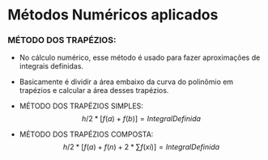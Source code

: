 # **Métodos Numéricos aplicados**

### MÉTODO DOS TRAPÉZIOS:
- No cálculo numérico, esse método é usado para fazer aproximações de integrais definidas.
- Basicamente é dividir a área embaixo da curva do polinômio em trapézios e calcular a área desses trapézios.
- MÉTODO DOS TRAPÉZIOS SIMPLES:
$$
h/2 * [f(a) + f(b)] = Integral Definida
$$

- MÉTODO DOS TRAPÉZIOS COMPOSTA:
$$
h/2 * [f(a) + f(n) + 2 * ∑f(xi)] = Integral Definida
$$

